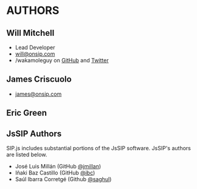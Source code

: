 # AUTHORS

## Will Mitchell

* Lead Developer
* <will@onsip.com>
* /wakamoleguy on [GitHub](https://github.com/wakamoleguy) and [Twitter](https://twitter.com/wakamoleguy)

## James Criscuolo

* <james@onsip.com>

## Eric Green

## JsSIP Authors

SIP.js includes substantial portions of the JsSIP software.  JsSIP's authors are listed below.

* José Luis Millán (GitHub [@jmillan](https://github.com/jmillan))
* Iñaki Baz Castillo (GitHub [@ibc](https://github.com/ibc))
* Saúl Ibarra Corretgé (Github [@saghul](https://github.com/saghul))

